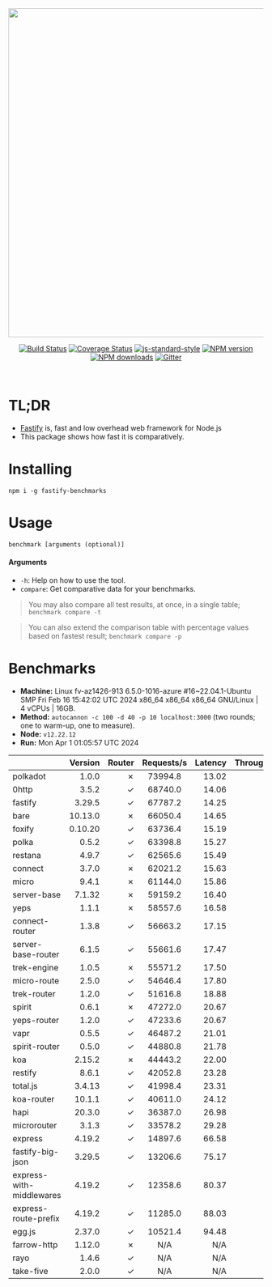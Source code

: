 <div align="center">
<img src="https://github.com/fastify/graphics/raw/master/full-logo.png" width="650" height="auto"/>
</div>

<div align="center">

[![Build Status](https://travis-ci.org/fastify/fastify.svg?branch=master)](https://travis-ci.org/fastify/fastify)
[![Coverage Status](https://coveralls.io/repos/github/fastify/fastify/badge.svg?branch=master)](https://coveralls.io/github/fastify/fastify?branch=master)
[![js-standard-style](https://img.shields.io/badge/code%20style-standard-brightgreen.svg?style=flat)](http://standardjs.com/)
[![NPM version](https://img.shields.io/npm/v/fastify.svg?style=flat)](https://www.npmjs.com/package/fastify)
[![NPM downloads](https://img.shields.io/npm/dm/fastify.svg?style=flat)](https://www.npmjs.com/package/fastify) [![Gitter](https://badges.gitter.im/gitterHQ/gitter.svg)](https://gitter.im/fastify)
</div>
<br />

# TL;DR

* [Fastify](https://github.com/fastify/fastify) is, fast and low overhead web framework for Node.js
* This package shows how fast it is comparatively.

# Installing

```
npm i -g fastify-benchmarks
```

# Usage

```
benchmark [arguments (optional)]
```

#### Arguments

* `-h`: Help on how to use the tool.
* `compare`: Get comparative data for your benchmarks.

> You may also compare all test results, at once, in a single table; `benchmark compare -t`

> You can also extend the comparison table with percentage values based on fastest result; `benchmark compare -p`
# Benchmarks
* __Machine:__ Linux fv-az1426-913 6.5.0-1016-azure #16~22.04.1-Ubuntu SMP Fri Feb 16 15:42:02 UTC 2024 x86_64 x86_64 x86_64 GNU/Linux | 4 vCPUs | 16GB.
* __Method:__ `autocannon -c 100 -d 40 -p 10 localhost:3000` (two rounds; one to warm-up, one to measure).
* __Node:__ `v12.22.12`
* __Run:__ Mon Apr  1 01:05:57 UTC 2024

|                          | Version | Router | Requests/s | Latency | Throughput/Mb |
| :--                      | --:     | --:    | :-:        | --:     | --:           |
| polkadot                 | 1.0.0   | ✗      | 73994.8    | 13.02   | 13.20         |
| 0http                    | 3.5.2   | ✓      | 68740.0    | 14.06   | 12.26         |
| fastify                  | 3.29.5  | ✓      | 67787.2    | 14.25   | 12.09         |
| bare                     | 10.13.0 | ✗      | 66050.4    | 14.65   | 11.78         |
| foxify                   | 0.10.20 | ✓      | 63736.4    | 15.19   | 10.45         |
| polka                    | 0.5.2   | ✓      | 63398.8    | 15.27   | 11.31         |
| restana                  | 4.9.7   | ✓      | 62565.6    | 15.49   | 11.16         |
| connect                  | 3.7.0   | ✗      | 62021.2    | 15.63   | 11.06         |
| micro                    | 9.4.1   | ✗      | 61144.0    | 15.86   | 10.90         |
| server-base              | 7.1.32  | ✗      | 59159.2    | 16.40   | 10.55         |
| yeps                     | 1.1.1   | ✗      | 58557.6    | 16.58   | 10.44         |
| connect-router           | 1.3.8   | ✓      | 56663.2    | 17.15   | 10.11         |
| server-base-router       | 6.1.5   | ✓      | 55661.6    | 17.47   | 9.93          |
| trek-engine              | 1.0.5   | ✗      | 55571.2    | 17.50   | 9.12          |
| micro-route              | 2.5.0   | ✓      | 54646.4    | 17.80   | 9.75          |
| trek-router              | 1.2.0   | ✓      | 51616.8    | 18.88   | 8.47          |
| spirit                   | 0.6.1   | ✗      | 47272.0    | 20.67   | 8.43          |
| yeps-router              | 1.2.0   | ✓      | 47233.6    | 20.67   | 8.42          |
| vapr                     | 0.5.5   | ✓      | 46487.2    | 21.01   | 7.63          |
| spirit-router            | 0.5.0   | ✓      | 44880.8    | 21.78   | 8.00          |
| koa                      | 2.15.2  | ✗      | 44443.2    | 22.00   | 7.93          |
| restify                  | 8.6.1   | ✓      | 42052.8    | 23.28   | 7.58          |
| total.js                 | 3.4.13  | ✓      | 41998.4    | 23.31   | 12.86         |
| koa-router               | 10.1.1  | ✓      | 40611.0    | 24.12   | 7.24          |
| hapi                     | 20.3.0  | ✓      | 36387.0    | 26.98   | 6.49          |
| microrouter              | 3.1.3   | ✓      | 33578.2    | 29.28   | 5.99          |
| express                  | 4.19.2  | ✓      | 14897.6    | 66.58   | 2.66          |
| fastify-big-json         | 3.29.5  | ✓      | 13206.6    | 75.17   | 151.93        |
| express-with-middlewares | 4.19.2  | ✓      | 12358.6    | 80.37   | 4.74          |
| express-route-prefix     | 4.19.2  | ✓      | 11285.0    | 88.03   | 4.18          |
| egg.js                   | 2.37.0  | ✓      | 10521.4    | 94.48   | 3.70          |
| farrow-http              | 1.12.0  | ✗      | N/A        | N/A     | N/A           |
| rayo                     | 1.4.6   | ✓      | N/A        | N/A     | N/A           |
| take-five                | 2.0.0   | ✓      | N/A        | N/A     | N/A           |
